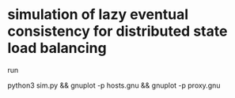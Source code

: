 # simulation of lazy eventual consistency for distributed state load balancing

run

python3 sim.py && gnuplot -p hosts.gnu && gnuplot -p proxy.gnu
